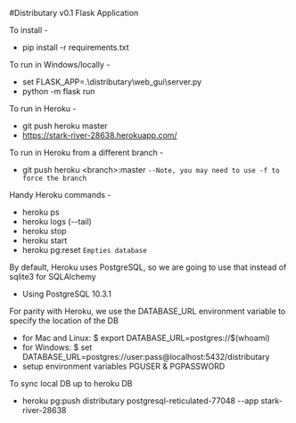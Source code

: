 #Distributary v0.1 Flask Application

To install -
- pip install -r requirements.txt

To run in Windows/locally - 
- set FLASK_APP=.\distributary\web_gui\server.py
-  python -m flask run

To run in Heroku -
- git push heroku master
- https://stark-river-28638.herokuapp.com/

To run in Heroku from a different branch -
- git push heroku \<branch>:master
`--Note, you may need to use -f to force the branch`

Handy Heroku commands -
- heroku ps
- heroku logs (--tail)
- heroku stop <dyno>
- heroku start <dyno>
- heroku pg:reset `Empties database`

By default, Heroku uses PostgreSQL, so we are going to use that instead of sqlite3 for SQLAlchemy
- Using PostgreSQL 10.3.1

For parity with Heroku, we use the DATABASE_URL environment variable to specify the location of the DB
- for Mac and Linux:
$ export DATABASE_URL=postgres://$(whoami)
- for Windows:
$ set DATABASE_URL=postgres://user:pass@localhost:5432/distributary
- setup environment variables PGUSER & PGPASSWORD

To sync local DB up to heroku DB
- heroku pg:push distributary postgresql-reticulated-77048 --app stark-river-28638
